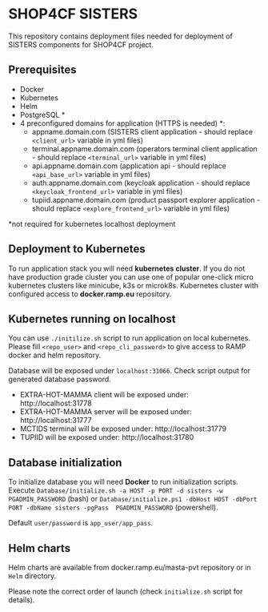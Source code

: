 # SHOP4CF SISTERS

This repository contains deployment files needed for deployment of SISTERS components for SHOP4CF project.

## Prerequisites
* Docker
* Kubernetes
* Helm
* PostgreSQL * 
* 4 preconfigured domains for application (HTTPS is needed) *:
    * appname.domain.com (SISTERS client application - should replace ``<client_url>`` variable in yml files)
    * terminal.appname.domain.com (operators terminal client application - should replace ``<terminal_url>`` variable in yml files)
    * api.appname.domain.com (application api - should replace ``<api_base_url>`` variable in yml files)
    * auth.appname.domain.com (keycloak application - should replace ``<keycloak_frontend_url>`` variable in yml files)
    * tupiid.appname.domain.com (product passport explorer application - should replace ``<explore_frontend_url>`` variable in yml files)


*not required for kubernetes localhost deployment
## Deployment to Kubernetes
To run application stack you will need **kubernetes cluster**. If you do not have production grade cluster you can use one of popular one-click micro kubernetes clusters like minicube, k3s or microk8s.
Kubernetes cluster with configured access to **docker.ramp.eu** repository.

## Kubernetes running on localhost
You can use ``./initilize.sh`` script to run application on local kubernetes. Please fill ``<repo_user>`` and ``<repo_cli_password>`` to give access to RAMP docker and helm 
repository.

Database will be exposed under ``localhost:31066``. Check script output for generated database password.
* EXTRA-HOT-MAMMA client will be exposed under: http://localhost:31778
* EXTRA-HOT-MAMMA server will be exposed under: http://localhost:31777
* MCTIDS terminal will be exposed under: http://localhost:31779
* TUPIID will be exposed under: http://localhost:31780


## Database initialization
To initialize database you will need **Docker** to run initialization scripts.
Execute ``Database/initialize.sh -a HOST -p PORT -d sisters -w PGADMIN_PASSWORD`` (bash) or ``Database/initialize.ps1 -dbHost HOST -dbPort PORT -dbName sisters -pgPass 
PGADMIN_PASSWORD`` (powershell).

Default ``user/password`` is ``app_user/app_pass``.

## Helm charts
Helm charts are available from docker.ramp.eu/masta-pvt repository or in ``Helm`` directory. 

Please note the correct order of launch (check ``initialize.sh`` script for details).
  
